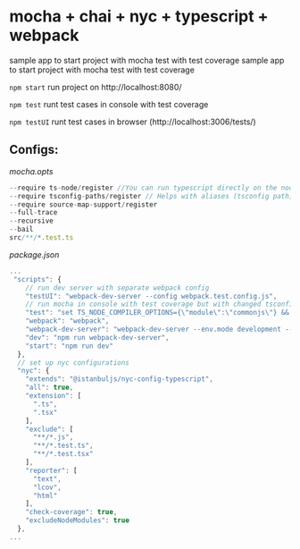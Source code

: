 # mocha + chai + nyc + typescript + webpack
sample app to start project with mocha test with test coverage	sample app to start project with mocha test with test coverage

 `npm start` run project on http://localhost:8080/

 `npm test` runt test cases in console with test coverage

 `npm testUI` runt test cases in browser (http://localhost:3006/tests/) 

 ## Configs:

 *mocha.opts*
```javascript
--require ts-node/register //You can run typescript directly on the node with the ts-node package
--require tsconfig-paths/register // Helps with aliases (tsconfig path)
--require source-map-support/register
--full-trace
--recursive
--bail
src/**/*.test.ts
```

 *package.json*
```javascript
...
 "scripts": {
    // run dev server with separate webpack config
    "testUI": "webpack-dev-server --config webpack.test.config.js",
    // run mocha in console with test coverage but with changed tsconfig (node does not understand es6 modules)
    "test": "set TS_NODE_COMPILER_OPTIONS={\"module\":\"commonjs\"} && nyc mocha --opts ./tests/mocha.opts", 
    "webpack": "webpack",
    "webpack-dev-server": "webpack-dev-server --env.mode development --open",
    "dev": "npm run webpack-dev-server",
    "start": "npm run dev"
  },
  // set up nyc configurations
  "nyc": {
    "extends": "@istanbuljs/nyc-config-typescript",
    "all": true,
    "extension": [
      ".ts",
      ".tsx"
    ],
    "exclude": [
      "**/*.js",
      "**/*.test.ts",
      "**/*.test.tsx"
    ],
    "reporter": [
      "text",
      "lcov",
      "html"
    ],
    "check-coverage": true,
    "excludeNodeModules": true
  },
...
```

